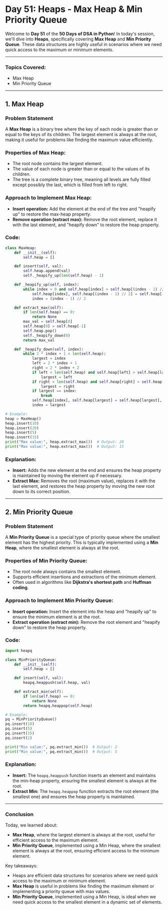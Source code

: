 # **Day 51: Heaps - Max Heap & Min Priority Queue**

Welcome to **Day 51** of the **50 Days of DSA in Python**! In today's session, we'll dive into **Heaps**, specifically covering **Max Heap** and **Min Priority Queue**. These data structures are highly useful in scenarios where we need quick access to the maximum or minimum elements.

---

### **Topics Covered:**
- Max Heap
- Min Priority Queue

---

## **1. Max Heap**

### **Problem Statement**  
A **Max Heap** is a binary tree where the key of each node is greater than or equal to the keys of its children. The largest element is always at the root, making it useful for problems like finding the maximum value efficiently.

### **Properties of Max Heap:**
- The root node contains the largest element.
- The value of each node is greater than or equal to the values of its children.
- The tree is a complete binary tree, meaning all levels are fully filled except possibly the last, which is filled from left to right.

### **Approach to Implement Max Heap:**
- **Insert operation:** Add the element at the end of the tree and "heapify up" to restore the max-heap property.
- **Remove operation (extract max):** Remove the root element, replace it with the last element, and "heapify down" to restore the heap property.

### **Code:**
```python
class MaxHeap:
    def __init__(self):
        self.heap = []

    def insert(self, val):
        self.heap.append(val)
        self._heapify_up(len(self.heap) - 1)

    def _heapify_up(self, index):
        while index > 0 and self.heap[index] > self.heap[(index - 1) // 2]:
            self.heap[index], self.heap[(index - 1) // 2] = self.heap[(index - 1) // 2], self.heap[index]
            index = (index - 1) // 2

    def extract_max(self):
        if len(self.heap) == 0:
            return None
        max_val = self.heap[0]
        self.heap[0] = self.heap[-1]
        self.heap.pop()
        self._heapify_down(0)
        return max_val

    def _heapify_down(self, index):
        while 2 * index + 1 < len(self.heap):
            largest = index
            left = 2 * index + 1
            right = 2 * index + 2
            if left < len(self.heap) and self.heap[left] > self.heap[largest]:
                largest = left
            if right < len(self.heap) and self.heap[right] > self.heap[largest]:
                largest = right
            if largest == index:
                break
            self.heap[index], self.heap[largest] = self.heap[largest], self.heap[index]
            index = largest

# Example:
heap = MaxHeap()
heap.insert(10)
heap.insert(20)
heap.insert(5)
heap.insert(15)
print("Max value:", heap.extract_max())  # Output: 20
print("Max value:", heap.extract_max())  # Output: 15
```

### **Explanation:**
- **Insert:** Adds the new element at the end and ensures the heap property is maintained by moving the element up if necessary.
- **Extract Max:** Removes the root (maximum value), replaces it with the last element, and restores the heap property by moving the new root down to its correct position.

---

## **2. Min Priority Queue**

### **Problem Statement**  
A **Min Priority Queue** is a special type of priority queue where the smallest element has the highest priority. This is typically implemented using a **Min Heap**, where the smallest element is always at the root.

### **Properties of Min Priority Queue:**
- The root node always contains the smallest element.
- Supports efficient insertions and extractions of the minimum element.
- Often used in algorithms like **Dijkstra's shortest path** and **Huffman coding**.

### **Approach to Implement Min Priority Queue:**
- **Insert operation:** Insert the element into the heap and "heapify up" to ensure the minimum element is at the root.
- **Extract operation (extract min):** Remove the root element and "heapify down" to restore the heap property.

### **Code:**
```python
import heapq

class MinPriorityQueue:
    def __init__(self):
        self.heap = []

    def insert(self, val):
        heapq.heappush(self.heap, val)

    def extract_min(self):
        if len(self.heap) == 0:
            return None
        return heapq.heappop(self.heap)

# Example:
pq = MinPriorityQueue()
pq.insert(10)
pq.insert(5)
pq.insert(15)
pq.insert(2)

print("Min value:", pq.extract_min())  # Output: 2
print("Min value:", pq.extract_min())  # Output: 5
```

### **Explanation:**
- **Insert:** The `heapq.heappush` function inserts an element and maintains the min-heap property, ensuring the smallest element is always at the root.
- **Extract Min:** The `heapq.heappop` function extracts the root element (the smallest one) and ensures the heap property is maintained.

---

### **Conclusion**

Today, we learned about:
- **Max Heap**, where the largest element is always at the root, useful for efficient access to the maximum element.
- **Min Priority Queue**, implemented using a Min Heap, where the smallest element is always at the root, ensuring efficient access to the minimum element.

Key takeaways:
- Heaps are efficient data structures for scenarios where we need quick access to the maximum or minimum element.
- **Max Heap** is useful in problems like finding the maximum element or implementing a priority queue with max values.
- **Min Priority Queue**, implemented using a Min Heap, is ideal when we need quick access to the smallest element in a dynamic set of elements.